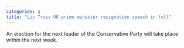 ```yaml
---
categories: g
title: "Liz Truss UK prime minister resignation speech in full"
---
```

An election for the next leader of the Conservative Party will take place within the next week.